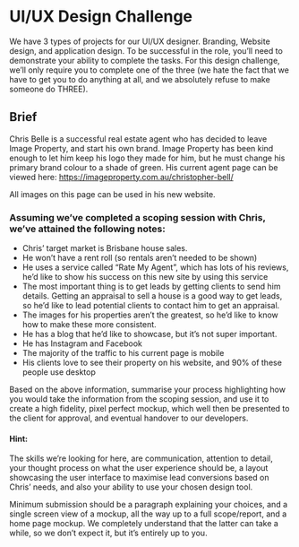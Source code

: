 # UI/UX Design Challenge

We have 3 types of projects for our UI/UX designer. Branding, Website design, and application design. To be successful in the role, you’ll need to demonstrate your ability to complete the tasks. For this design challenge, we’ll only require you to complete one of the three (we hate the fact that we have to get you to do anything at all, and we absolutely refuse to make someone do THREE).

## Brief
Chris Belle is a successful real estate agent who has decided to leave Image Property, and start his own brand. Image Property has been kind enough to let him keep his logo they made for him, but he must change his primary brand colour to a shade of green. His current agent page can be viewed here: https://imageproperty.com.au/christopher-bell/

All images on this page can be used in his new website.

### Assuming we’ve completed a scoping session with Chris, we’ve attained the following notes:
* Chris’ target market is Brisbane house sales. 
* He won’t have a rent roll (so rentals aren’t needed to be shown)
* He uses a service called “Rate My Agent”, which has lots of his reviews, he’d like to show his success on this new site by using this service
* The most important thing is to get leads by getting clients to send him details. Getting an appraisal to sell a house is a good way to get leads, so he’d like to lead potential clients to contact him to get an appraisal.
* The images for his properties aren’t the greatest, so he’d like to know how to make these more consistent.
* He has a blog that he’d like to showcase, but it’s not super important.
* He has Instagram and Facebook
* The majority of the traffic to his current page is mobile
* His clients love to see their property on his website, and 90% of these people use desktop


Based on the above information, summarise your process highlighting how you would take the information from the scoping session, and use it to create a high fidelity, pixel perfect mockup, which well then be presented to the client for approval, and eventual handover to our developers.

#### Hint: 

The skills we’re looking for here, are communication, attention to detail, your thought process on what the user experience should be, a layout showcasing the user interface to maximise lead conversions based on Chris’ needs, and also your ability to use your chosen design tool. 

Minimum submission should be a paragraph explaining your choices, and a single screen view of a mockup, all the way up to a full scope/report, and a home page mockup. We completely understand that the latter can take a while, so we don’t expect it, but it’s entirely up to you.
